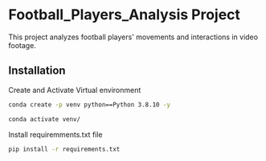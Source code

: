
# Football_Players_Analysis Project

This project analyzes football players' movements and interactions in video footage.



## Installation

Create and Activate Virtual environment

```bash
conda create -p venv python==Python 3.8.10 -y
```
```bash
conda activate venv/
```
Install requiremments.txt file
```bash
pip install -r requirements.txt
```
